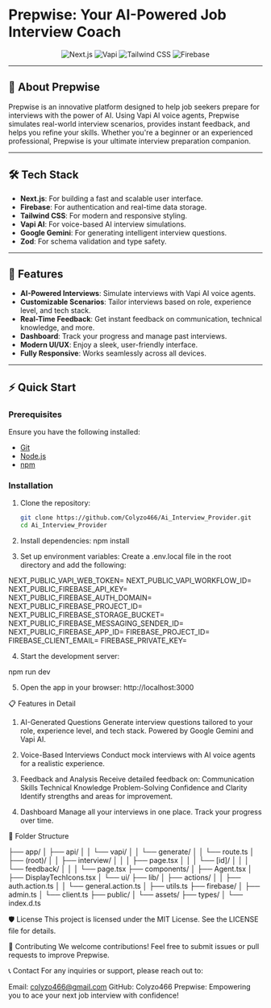 # Prepwise: Your AI-Powered Job Interview Coach

<div align="center">
  <img src="https://img.shields.io/badge/-Next.JS-black?style=for-the-badge&logoColor=white&logo=nextdotjs&color=black" alt="Next.js" />
  <img src="https://img.shields.io/badge/-Vapi-white?style=for-the-badge&color=5dfeca" alt="Vapi" />
  <img src="https://img.shields.io/badge/-Tailwind_CSS-black?style=for-the-badge&logoColor=white&logo=tailwindcss&color=06B6D4" alt="Tailwind CSS" />
  <img src="https://img.shields.io/badge/-Firebase-black?style=for-the-badge&logoColor=white&logo=firebase&color=DD2C00" alt="Firebase" />
</div>

---

## 🚀 About Prepwise

Prepwise is an innovative platform designed to help job seekers prepare for interviews with the power of AI. Using Vapi AI voice agents, Prepwise simulates real-world interview scenarios, provides instant feedback, and helps you refine your skills. Whether you're a beginner or an experienced professional, Prepwise is your ultimate interview preparation companion.

---

## 🛠️ Tech Stack

- **Next.js**: For building a fast and scalable user interface.
- **Firebase**: For authentication and real-time data storage.
- **Tailwind CSS**: For modern and responsive styling.
- **Vapi AI**: For voice-based AI interview simulations.
- **Google Gemini**: For generating intelligent interview questions.
- **Zod**: For schema validation and type safety.

---

## 🌟 Features

- **AI-Powered Interviews**: Simulate interviews with Vapi AI voice agents.
- **Customizable Scenarios**: Tailor interviews based on role, experience level, and tech stack.
- **Real-Time Feedback**: Get instant feedback on communication, technical knowledge, and more.
- **Dashboard**: Track your progress and manage past interviews.
- **Modern UI/UX**: Enjoy a sleek, user-friendly interface.
- **Fully Responsive**: Works seamlessly across all devices.

---

## ⚡ Quick Start

### Prerequisites

Ensure you have the following installed:
- [Git](https://git-scm.com/)
- [Node.js](https://nodejs.org/)
- [npm](https://www.npmjs.com/)

### Installation

1. Clone the repository:
   ```bash
   git clone https://github.com/Colyzo466/Ai_Interview_Provider.git
   cd Ai_Interview_Provider

2. Install dependencies:
   npm install

3. Set up environment variables: Create a .env.local file in the root directory and add the following:

NEXT_PUBLIC_VAPI_WEB_TOKEN=
NEXT_PUBLIC_VAPI_WORKFLOW_ID=
NEXT_PUBLIC_FIREBASE_API_KEY=
NEXT_PUBLIC_FIREBASE_AUTH_DOMAIN=
NEXT_PUBLIC_FIREBASE_PROJECT_ID=
NEXT_PUBLIC_FIREBASE_STORAGE_BUCKET=
NEXT_PUBLIC_FIREBASE_MESSAGING_SENDER_ID=
NEXT_PUBLIC_FIREBASE_APP_ID=
FIREBASE_PROJECT_ID=
FIREBASE_CLIENT_EMAIL=
FIREBASE_PRIVATE_KEY=

4. Start the development server:

npm run dev

5. Open the app in your browser: http://localhost:3000

📋 Features in Detail
1. AI-Generated Questions
Generate interview questions tailored to your role, experience level, and tech stack.
Powered by Google Gemini and Vapi AI.

2. Voice-Based Interviews
Conduct mock interviews with AI voice agents for a realistic experience.

3. Feedback and Analysis
Receive detailed feedback on:
Communication Skills
Technical Knowledge
Problem-Solving
Confidence and Clarity
Identify strengths and areas for improvement.

4. Dashboard
Manage all your interviews in one place.
Track your progress over time.

📂 Folder Structure

├── app/
│   ├── api/
│   │   └── vapi/
│   │       └── generate/
│   │           └── route.ts
│   ├── (root)/
│   │   ├── interview/
│   │   │   ├── page.tsx
│   │   │   └── [id]/
│   │   │       └── feedback/
│   │   │           └── page.tsx
├── components/
│   ├── Agent.tsx
│   ├── DisplayTechIcons.tsx
│   └── ui/
├── lib/
│   ├── actions/
│   │   ├── auth.action.ts
│   │   └── general.action.ts
│   ├── utils.ts
├── firebase/
│   ├── admin.ts
│   └── client.ts
├── public/
│   └── assets/
├── types/
│   └── index.d.ts

🛡️ License
This project is licensed under the MIT License. See the LICENSE file for details.

🤝 Contributing
We welcome contributions! Feel free to submit issues or pull requests to improve Prepwise.

📞 Contact
For any inquiries or support, please reach out to:

Email: colyzo466@gmail.com
GitHub: Colyzo466
Prepwise: Empowering you to ace your next job interview with confidence!

